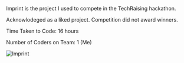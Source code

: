 Imprint is the project I used to compete in the TechRaising hackathon.

Acknowlodeged as a liked project. Competition did not award winners. 

Time Taken to Code: 16 hours

Number of Coders on Team: 1 (Me)

![Imprint](https://raw.github.com/bvallelunga/imprint/master/img.png)
